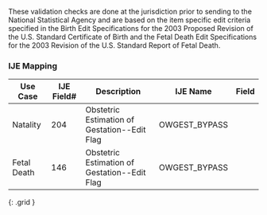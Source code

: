 These validation checks are done at the jurisdiction prior to sending to the National Statistical Agency and are based on the item specific edit criteria specified in the Birth Edit Specifications for the 2003 Proposed Revision of the U.S. Standard Certificate of Birth and the Fetal Death Edit Specifications for the 2003 Revision of the U.S. Standard Report of Fetal Death.
### IJE Mapping

| **Use Case** | **IJE Field#** | **Description** | **IJE Name** | **Field** |
| ------------ | -------------- | --------------- | ------------ | --------- |
| Natality | 204 | Obstetric Estimation of Gestation--Edit Flag | OWGEST_BYPASS |  |
| Fetal Death | 146 | Obstetric Estimation of Gestation--Edit Flag | OWGEST_BYPASS |  |
{: .grid }
